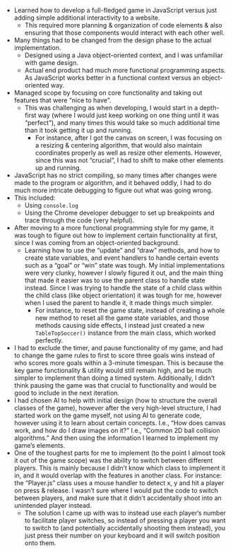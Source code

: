 - Learned how to develop a full-fledged game in JavaScript versus just adding simple additional interactivity to a website.
    - This required more planning & organization of code elements & also ensuring that those components would interact with each other well.
- Many things had to be changed from the design phase to the actual implementation.
    - Designed using a Java object-oriented context, and I was unfamiliar with game design.
    - Actual end product had much more functional programming aspects. As JavaScript works better in a functional context versus an object-oriented way.
- Managed scope by focusing on core functionality and taking out features that were “nice to have”.
    - This was challenging as when developing, I would start in a depth-first way (where I would just keep working on one thing until it was “perfect”), and many times this would take so much additional time than it took getting it up and running.
        - For instance, after I got the canvas on screen, I was focusing on a resizing & centering algorithm, that would also maintain coordinates properly as well as resize other elements. However, since this was not “crucial”, I had to shift to make other elements up and running.
- JavaScript has no strict compiling, so many times after changes were made to the program or algorithm, and it behaved oddly, I had to do much more intricate debugging to figure out what was going wrong.
- This included:
  - Using `console.log`
  - Using the Chrome developer debugger to set up breakpoints and trace through the code (very helpful).
- After moving to a more functional programming style for my game, it was tough to figure out how to implement certain functionality at first, since I was coming from an object-oriented background.
    - Learning how to use the “update” and “draw” methods, and how to create state variables, and event handlers to handle certain events such as a “goal” or “win” state was tough. My initial implementations were very clunky, however I slowly figured it out, and the main thing that made it easier was to use the parent class to handle state instead. Since I was trying to handle the state of a child class within the child class (like object orientation) it was tough for me, however when I used the parent to handle it, it made things much simpler.
        - For instance, to reset the game state, instead of creating a whole new method to reset all the game state variables, and those methods causing side effects, I instead just created a new `TableTopSoccer()` instance from the main class, which worked perfectly.
- I had to exclude the timer, and pause functionality of my game, and had to change the game rules to first to score three goals wins instead of who scores more goals within a 3-minute timespan. This is because the key game functionality & utility would still remain high, and be much simpler to implement than doing a timed system. Additionally, I didn’t think pausing the game was that crucial to functionality and would be good to include in the next iteration.
- I had chosen AI to help with initial design (how to structure the overall classes of the game), however after the very high-level structure, I had started work on the game myself, not using AI to generate code, however using it to learn about certain concepts. I.e., “How does canvas work, and how do I draw images on it?” I.e., “Common 2D ball collision algorithms.” And then using the information I learned to implement my game’s elements.
- One of the toughest parts for me to implement (to the point I almost took it out of the game scope) was the ability to switch between different players. This is mainly because I didn’t know which class to implement it in, and it would overlap with the features in another class. For instance: the “Player.js” class uses a mouse handler to detect x, y and hit a player on press & release. I wasn’t sure where I would put the code to switch between players, and make sure that it didn’t accidentally shoot into an unintended player instead. 
    - The solution I came up with was to instead use each player’s number to facilitate player switches, so instead of pressing a player you want to switch to (and potentially accidentally shooting them instead), you just press their number on your keyboard and it will switch position onto them.
